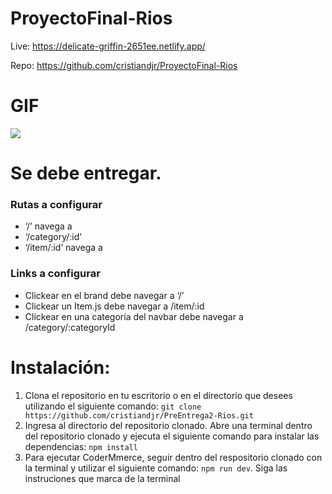 # ProyectoFinal-Rios

Live: https://delicate-griffin-2651ee.netlify.app/

Repo: https://github.com/cristiandjr/ProyectoFinal-Rios

# GIF
![](RedmeCoderMmerce.gif)


# Se debe entregar.
### Rutas a configurar
- ‘/’ navega a <ItemListContainer />
- ‘/category/:id’  <ItemListContainer />
- ‘/item/:id’ navega a <ItemDetailContainer />

### Links a configurar
- Clickear en el brand debe navegar a ‘/’
- Clickear un Item.js debe navegar a /item/:id
- Clickear en una categoría del navbar debe navegar a /category/:categoryId 

# Instalación:

1) Clona el repositorio en tu escritorio o en el directorio que desees utilizando el siguiente comando: ```git clone https://github.com/cristiandjr/PreEntrega2-Rios.git```
2) Ingresa al directorio del repositorio clonado. Abre una terminal dentro del repositorio clonado y ejecuta el siguiente comando para instalar las dependencias: ```npm install```
3) Para ejecutar CoderMmerce, seguir dentro del respositorio clonado con la terminal y utilizar el siguiente comando: ```npm run dev```. Siga las instruciones que marca de la terminal